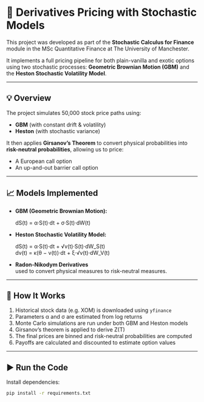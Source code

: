 # 🧮 Derivatives Pricing with Stochastic Models

This project was developed as part of the **Stochastic Calculus for Finance** module in the MSc Quantitative Finance at The University of Manchester.

It implements a full pricing pipeline for both plain-vanilla and exotic options using two stochastic processes: **Geometric Brownian Motion (GBM)** and the **Heston Stochastic Volatility Model**.

---

## 💡 Overview

The project simulates 50,000 stock price paths using:

- **GBM** (with constant drift & volatility)
- **Heston** (with stochastic variance)

It then applies **Girsanov’s Theorem** to convert physical probabilities into **risk-neutral probabilities**, allowing us to price:

- A European call option
- An up-and-out barrier call option

---

## 📈 Models Implemented

- **GBM (Geometric Brownian Motion):**

  dS(t) = α·S(t)·dt + σ·S(t)·dW(t)

- **Heston Stochastic Volatility Model:**

  dS(t) = α·S(t)·dt + √v(t)·S(t)·dW_S(t)  
  dv(t) = κ(θ − v(t))·dt + ξ·√v(t)·dW_V(t)

- **Radon-Nikodym Derivatives**  
  used to convert physical measures to risk-neutral measures.

---

## 🔧 How It Works

1. Historical stock data (e.g. XOM) is downloaded using `yfinance`
2. Parameters α and σ are estimated from log returns
3. Monte Carlo simulations are run under both GBM and Heston models
4. Girsanov’s theorem is applied to derive Z(T)
5. The final prices are binned and risk-neutral probabilities are computed
6. Payoffs are calculated and discounted to estimate option values

---

## ▶️ Run the Code

Install dependencies:
```bash
pip install -r requirements.txt
